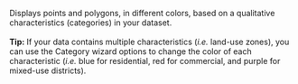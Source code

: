 Displays points and polygons, in different colors, based on a qualitative characteristics (categories) in your dataset.<br><br>**Tip:** If your data contains multiple characteristics (*i.e.* land-use zones), you can use the Category wizard options to change the color of each characteristic (*i.e.* blue for residential, red for commercial, and purple for mixed-use districts).